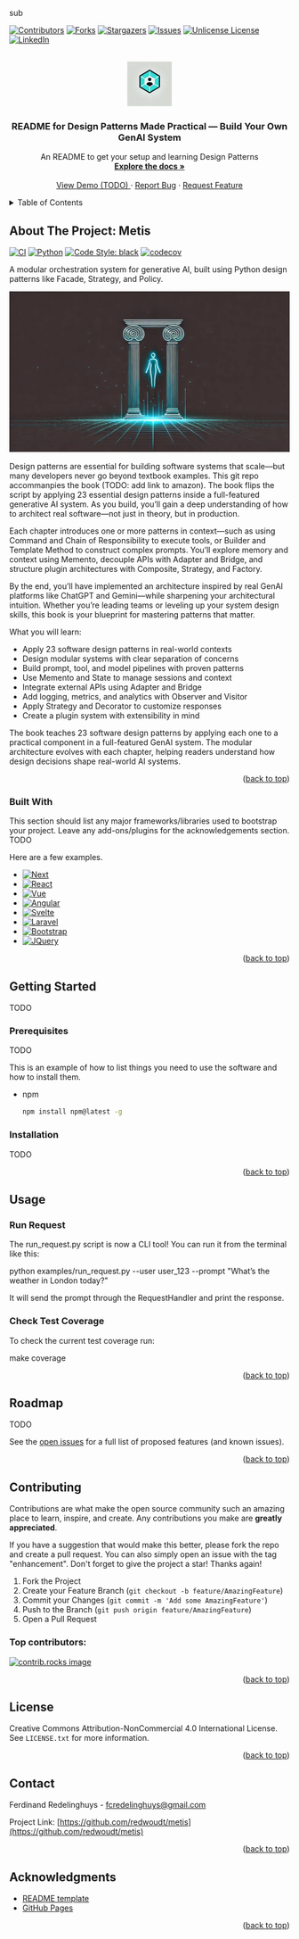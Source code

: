 sub<a id="readme-top"></a>

<!-- PROJECT SHIELDS -->
<!--
*** I'm using markdown "reference style" links for readability.
*** Reference links are enclosed in brackets [ ] instead of parentheses ( ).
*** See the bottom of this document for the declaration of the reference variables
*** for contributors-url, forks-url, etc. This is an optional, concise syntax you may use.
*** https://www.markdownguide.org/basic-syntax/#reference-style-links
-->
[![Contributors][contributors-shield]][contributors-url]
[![Forks][forks-shield]][forks-url]
[![Stargazers][stars-shield]][stars-url]
[![Issues][issues-shield]][issues-url]
[![Unlicense License][license-shield]][license-url]
[![LinkedIn][linkedin-shield]][linkedin-url]



<!-- PROJECT LOGO -->
<br />
<div align="center">
  <a href="https://github.com/redwoudt/metis">
    <img src="images/metis_logo.png" alt="Logo" width="80" height="80">
  </a>

  <h3 align="center">README for Design Patterns Made Practical — Build Your Own GenAI System</h3>

  <p align="center">
    An README to get your setup and learning Design Patterns
    <br />
    <a href="https://github.com/redwoudt/metis"><strong>Explore the docs »</strong></a>
    <br />
    <br />
    <a href="https://github.com/redwoudt/metis">View Demo (TODO) </a>
    &middot;
    <a href="https://github.com/redwoudt/metis/issues/new?labels=bug&template=bug-report---.md">Report Bug</a>
    &middot;
    <a href="https://github.com/redwoudt/metis/issues/new?labels=enhancement&template=feature-request---.md">Request Feature</a>
  </p>
</div>



<!-- TABLE OF CONTENTS -->
<details>
  <summary>Table of Contents</summary>
  <ol>
    <li>
      <a href="#about-the-project">About The Project</a>
      <ul>
        <li><a href="#built-with">Built With</a></li>
      </ul>
    </li>
    <li>
      <a href="#getting-started">Getting Started</a>
      <ul>
        <li><a href="#prerequisites">Prerequisites</a></li>
        <li><a href="#installation">Installation</a></li>
      </ul>
    </li>
    <li><a href="#usage">Usage</a></li>
    <li><a href="#roadmap">Roadmap</a></li>
    <li><a href="#contributing">Contributing</a></li>
    <li><a href="#license">License</a></li>
    <li><a href="#contact">Contact</a></li>
    <li><a href="#acknowledgments">Acknowledgments</a></li>
  </ol>
</details>

<!-- ABOUT THE PROJECT -->
## About The Project: Metis
[![CI](https://github.com/redwoudt/metis/actions/workflows/ci.yml/badge.svg)](https://github.com/redwoudt/metis/actions/workflows/ci.yml) [![Python](https://img.shields.io/badge/python-3.10-blue.svg)](https://www.python.org/downloads/release/python-3100/) [![Code Style: black](https://img.shields.io/badge/code%20style-black-000000.svg)](https://github.com/psf/black)
[![codecov](https://codecov.io/gh/redwoudt/metis/branch/main/graph/badge.svg)](https://codecov.io/gh/redwoudt/metis)

A modular orchestration system for generative AI, built using Python design patterns like Facade, Strategy, and Policy.

[![Product Name Screen Shot][product-screenshot]](https://example.com)

Design patterns are essential for building software systems that scale—but many developers never go beyond textbook examples. This git repo accommanpies the book (TODO: add link to amazon). The book flips the script by applying 23 essential design patterns inside a full-featured generative AI system. As you build, you’ll gain a deep understanding of how to architect real software—not just in theory, but in production.

Each chapter introduces one or more patterns in context—such as using Command and Chain of Responsibility to execute tools, or Builder and Template Method to construct complex prompts. You’ll explore memory and context using Memento, decouple APIs with 
Adapter and Bridge, and structure plugin architectures with Composite, Strategy, and Factory.

By the end, you’ll have implemented an architecture inspired by real GenAI platforms like ChatGPT and Gemini—while sharpening your architectural intuition. Whether you’re leading teams or leveling up your system design skills, this book is your blueprint for mastering patterns that matter.

What you will learn:
* Apply 23 software design patterns in real-world contexts
* Design modular systems with clear separation of concerns
* Build prompt, tool, and model pipelines with proven patterns
* Use Memento and State to manage sessions and context
* Integrate external APIs using Adapter and Bridge
* Add logging, metrics, and analytics with Observer and Visitor
* Apply Strategy and Decorator to customize responses
* Create a plugin system with extensibility in mind

The book teaches 23 software design patterns by applying each one to a practical component in a full-featured GenAI system. The modular architecture evolves with each chapter, helping readers understand how design decisions shape real-world AI systems.

<p align="right">(<a href="#readme-top">back to top</a>)</p>

### Built With

This section should list any major frameworks/libraries used to bootstrap your project. Leave any add-ons/plugins for the acknowledgements section. TODO

Here are a few examples.

* [![Next][Next.js]][Next-url]
* [![React][React.js]][React-url]
* [![Vue][Vue.js]][Vue-url]
* [![Angular][Angular.io]][Angular-url]
* [![Svelte][Svelte.dev]][Svelte-url]
* [![Laravel][Laravel.com]][Laravel-url]
* [![Bootstrap][Bootstrap.com]][Bootstrap-url]
* [![JQuery][JQuery.com]][JQuery-url]

<p align="right">(<a href="#readme-top">back to top</a>)</p>



<!-- GETTING STARTED -->
## Getting Started

TODO

### Prerequisites

TODO

This is an example of how to list things you need to use the software and how to install them.
* npm
  ```sh
  npm install npm@latest -g
  ```

### Installation

TODO

<p align="right">(<a href="#readme-top">back to top</a>)</p>



<!-- USAGE EXAMPLES -->
## Usage

### Run Request
The run_request.py script is now a CLI tool! You can run it from the terminal like this:

python examples/run_request.py --user user_123 --prompt "What’s the weather in London today?"

It will send the prompt through the RequestHandler and print the response.

### Check Test Coverage 

To check the current test coverage run: 

make coverage


<p align="right">(<a href="#readme-top">back to top</a>)</p>



<!-- ROADMAP -->
## Roadmap

TODO

See the [open issues](https://github.com/redwoudt/design-patterns-genai/issues) for a full list of proposed features (and known issues).

<p align="right">(<a href="#readme-top">back to top</a>)</p>



<!-- CONTRIBUTING -->
## Contributing

Contributions are what make the open source community such an amazing place to learn, inspire, and create. Any contributions you make are **greatly appreciated**.

If you have a suggestion that would make this better, please fork the repo and create a pull request. You can also simply open an issue with the tag "enhancement".
Don't forget to give the project a star! Thanks again!

1. Fork the Project
2. Create your Feature Branch (`git checkout -b feature/AmazingFeature`)
3. Commit your Changes (`git commit -m 'Add some AmazingFeature'`)
4. Push to the Branch (`git push origin feature/AmazingFeature`)
5. Open a Pull Request

### Top contributors:

<a href="https://github.com/redwoudt/metis/graphs/contributors">
  <img src="https://contrib.rocks/image?repo=redwoudt/metis" alt="contrib.rocks image" />
</a>

<p align="right">(<a href="#readme-top">back to top</a>)</p>



<!-- LICENSE -->
## License

Creative Commons Attribution-NonCommercial 4.0 International License. See `LICENSE.txt` for more information.

<p align="right">(<a href="#readme-top">back to top</a>)</p>



<!-- CONTACT -->
## Contact

Ferdinand Redelinghuys - fcredelinghuys@gmail.com

Project Link: [https://github.com/redwoudt/metis](https://github.com/redwoudt/metis)

<p align="right">(<a href="#readme-top">back to top</a>)</p>



<!-- ACKNOWLEDGMENTS -->
## Acknowledgments

* [README template](https://github.com/othneildrew/Best-README-Template)
* [GitHub Pages](https://pages.github.com)

<p align="right">(<a href="#readme-top">back to top</a>)</p>



<!-- MARKDOWN LINKS & IMAGES -->
<!-- https://www.markdownguide.org/basic-syntax/#reference-style-links -->
[contributors-shield]: https://img.shields.io/github/contributors/redwoudt/metis.svg?style=for-the-badge
[contributors-url]: https://github.com/redwoudt/metis/graphs/contributors
[forks-shield]: https://img.shields.io/github/forks/redwoudt/metis.svg?style=for-the-badge
[forks-url]: https://github.com/redwoudt/metis/network/members
[stars-shield]: https://img.shields.io/github/stars/redwoudt/metis.svg?style=for-the-badge
[stars-url]: https://github.com/redwoudt/metis/stargazers
[issues-shield]: https://img.shields.io/github/issues/redwoudt/metis.svg?style=for-the-badge
[issues-url]: https://github.com/redwoudt/metis/issues
[license-shield]: https://img.shields.io/github/license/redwoudt/metis.svg?style=for-the-badge
[license-url]: https://github.com/redwoudt/metis/blob/master/LICENSE.txt
[linkedin-shield]: https://img.shields.io/badge/-LinkedIn-black.svg?style=for-the-badge&logo=linkedin&colorB=555
[linkedin-url]: https://www.linkedin.com/in/ferdinand-redelinghuys-8a642a10/
[product-screenshot]: images/mertis_wider_image.png
[Next.js]: https://img.shields.io/badge/next.js-000000?style=for-the-badge&logo=nextdotjs&logoColor=white
[Next-url]: https://nextjs.org/
[React.js]: https://img.shields.io/badge/React-20232A?style=for-the-badge&logo=react&logoColor=61DAFB
[React-url]: https://reactjs.org/
[Vue.js]: https://img.shields.io/badge/Vue.js-35495E?style=for-the-badge&logo=vuedotjs&logoColor=4FC08D
[Vue-url]: https://vuejs.org/
[Angular.io]: https://img.shields.io/badge/Angular-DD0031?style=for-the-badge&logo=angular&logoColor=white
[Angular-url]: https://angular.io/
[Svelte.dev]: https://img.shields.io/badge/Svelte-4A4A55?style=for-the-badge&logo=svelte&logoColor=FF3E00
[Svelte-url]: https://svelte.dev/
[Laravel.com]: https://img.shields.io/badge/Laravel-FF2D20?style=for-the-badge&logo=laravel&logoColor=white
[Laravel-url]: https://laravel.com
[Bootstrap.com]: https://img.shields.io/badge/Bootstrap-563D7C?style=for-the-badge&logo=bootstrap&logoColor=white
[Bootstrap-url]: https://getbootstrap.com
[JQuery.com]: https://img.shields.io/badge/jQuery-0769AD?style=for-the-badge&logo=jquery&logoColor=white
[JQuery-url]: https://jquery.com 